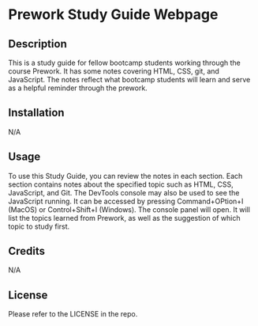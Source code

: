 # Prework Study Guide Webpage

## Description

This is a study guide for fellow bootcamp students working through the course Prework. It has some notes covering HTML, CSS, git, and JavaScript. The notes reflect what bootcamp students will learn  and serve as a helpful reminder through the prework.


## Installation

N/A

## Usage

To use this Study Guide, you can review the notes in each section. Each section contains notes about the specified topic such as HTML, CSS, JavaScript, and Git. The DevTools console may also be used to see the JavaScript running. It can be accessed by pressing Command+OPtion+I (MacOS) or Control+Shift+I (Windows). The console panel will open. It will list the topics learned from Prework, as well as the suggestion of which topic to study first. 

## Credits

N/A

## License

Please refer to the LICENSE in the repo.

